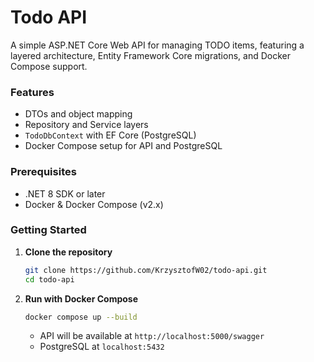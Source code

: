 # Todo API

A simple ASP.NET Core Web API for managing TODO items, featuring a layered architecture, Entity Framework Core migrations, and Docker Compose support.

### Features

* DTOs and object mapping
* Repository and Service layers
* `TodoDbContext` with EF Core (PostgreSQL)
* Docker Compose setup for API and PostgreSQL

### Prerequisites

* .NET 8 SDK or later
* Docker & Docker Compose (v2.x)

### Getting Started

1. **Clone the repository**

   ```bash
   git clone https://github.com/KrzysztofW02/todo-api.git
   cd todo-api
   ```

2. **Run with Docker Compose**

   ```bash
   docker compose up --build
   ```

   * API will be available at `http://localhost:5000/swagger`
   * PostgreSQL at `localhost:5432`
